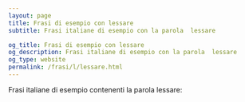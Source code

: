 ```yaml
---
layout: page
title: Frasi di esempio con lessare 
subtitle: Frasi italiane di esempio con la parola  lessare

og_title: Frasi di esempio con lessare 
og_description: Frasi italiane di esempio con la parola  lessare
og_type: website
permalink: /frasi/l/lessare.html
---
```


Frasi italiane di esempio contenenti la parola lessare:


